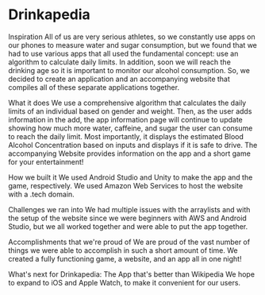 # Drinkapedia
Inspiration
All of us are very serious athletes, so we constantly use apps on our phones to measure water and sugar consumption, but we found that we had to use various apps that all used the fundamental concept: use an algorithm to calculate daily limits. In addition, soon we will reach the drinking age so it is important to monitor our alcohol consumption. So, we decided to create an application and an accompanying website that compiles all of these separate applications together.

What it does
We use a comprehensive algorithm that calculates the daily limits of an individual based on gender and weight. Then, as the user adds information in the add, the app information page will continue to update showing how much more water, caffeine, and sugar the user can consume to reach the daily limit. Most importantly, it displays the estimated Blood Alcohol Concentration based on inputs and displays if it is safe to drive. The accompanying Website provides information on the app and a short game for your entertainment!

How we built it
We used Android Studio and Unity to make the app and the game, respectively. We used Amazon Web Services to host the website with a .tech domain.

Challenges we ran into
We had multiple issues with the arraylists and with the setup of the website since we were beginners with AWS and Android Studio, but we all worked together and were able to put the app together.

Accomplishments that we're proud of
We are proud of the vast number of things we were able to accomplish in such a short amount of time. We created a fully functioning game, a website, and an app all in one night!

What's next for Drinkapedia: The App that's better than Wikipedia
We hope to expand to iOS and Apple Watch, to make it convenient for our users.
